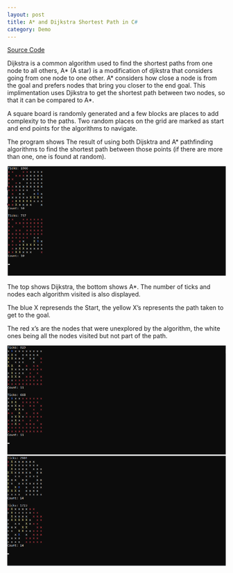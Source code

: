 ```yaml
---
layout: post
title: A* and Dijkstra Shortest Path in C#
category: Demo
---
```


[Source Code](https://github.com/NoamZeise/A-Djikstra-PathfindingAlgorithms/tree/master/PathfindingAlgorithms)

Dijkstra is a common algorithm used to find the shortest paths from one node to all others, 
A* (A star) is a modification of djikstra that considers going from one node to one other.
A* considers how close a node is from the goal and prefers nodes that 
bring you closer to the end goal. 
This implimentation uses Djikstra to get the shortest path between two nodes, 
so that it can be compared to A*.

<!-- more -->

A square board is randomly generated and a few blocks are places to add complexity to the paths. 
Two random places on the grid are marked as start and end points for the algorithms to navigate.

The program shows The result of using both Dijsktra and A* pathfinding algorithms to 
find the shortest path between those points (if there are more than one, one is found at random).

<img src="/assets/img/posts/pathingCS/pathfinding-ss1.png">

The top shows Dijkstra, the bottom shows A*. The number of ticks and nodes each algorithm visited is also displayed.

The blue X represends the Start, the yellow X’s represents the path taken to get to the goal.

The red x’s are the nodes that were unexplored by the algorithm, the white ones being all the nodes visited but not part of the path.

<img src="/assets/img/posts/pathingCS/pathfinding-s2.png">

<img src="/assets/img/posts/pathingCS/pathfinding-s3.png">

